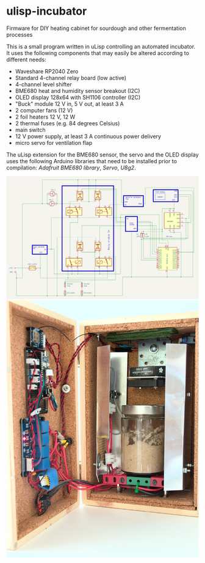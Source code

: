 # ulisp-incubator
Firmware for DIY heating cabinet for sourdough and other fermentation processes

This is a small program written in uLisp controlling an automated incubator. It uses the following components that may easily be altered according to different needs:

- Waveshare RP2040 Zero
- Standard 4-channel relay board (low active)
- 4-channel level shifter
- BME680 heat and humidity sensor breakout (I2C)
- OLED display 128x64 with SH1106 controller (I2C)
- "Buck" module 12 V in, 5 V out, at least 3 A
- 2 computer fans (12 V)
- 2 foil heaters 12 V, 12 W
- 2 thermal fuses (e.g. 84 degrees Celsius)
- main switch
- 12 V power supply, at least 3 A continuous power delivery
- micro servo for ventilation flap

The uLisp extension for the BME680 sensor, the servo and the OLED display uses the following Arduino libraries that need to be installed prior to compilation: *Adafruit BME680 library*, *Servo*, *U8g2*.

![Schematic](schematic.jpg)
![Photo](incubator.jpg)


